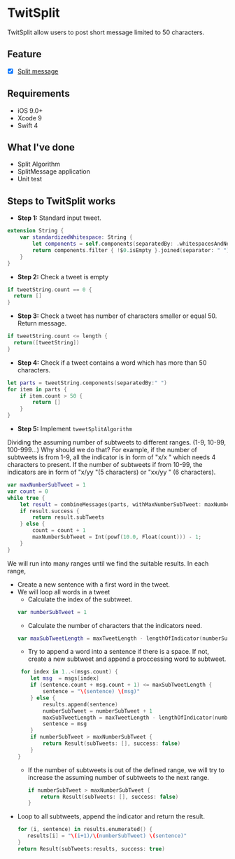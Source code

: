 # TwitSplit
TwitSplit allow users to post short message limited to 50 characters. 

## Feature
- [x] [Split message](https://github.com/jack3010/TwitSplit#split-message)

## Requirements

- iOS 9.0+
- Xcode 9
- Swift 4

## What I've done

- Split Algorithm
- SplitMessage application
- Unit test

## Steps to TwitSplit works

- **Step 1:** Standard input tweet.
```swift
extension String {
    var standardizedWhitespace: String {
        let components = self.components(separatedBy: .whitespacesAndNewlines)
        return components.filter { !$0.isEmpty }.joined(separator: " ")
    }
}
```
- **Step 2:** Check a tweet is empty
```swift
if tweetString.count == 0 {
  return []
}
```
- **Step 3:** Check a tweet has number of characters smaller or equal 50. Return message. 
```swift
if tweetString.count <= length {
  return([tweetString])
}
```
- **Step 4:** Check if a tweet contains a word which has more than 50 characters.
```swift
let parts = tweetString.components(separatedBy:" ")
for item in parts {
    if item.count > 50 {
        return []
    }
}
```
- **Step 5:** Implement `tweetSplitAlgorithm`

Dividing the assuming number of subtweets to different ranges. 
(1-9, 10-99, 100-999...) Why should we do that?
For example, if the number of subtweets is from 1-9, all the indicator is in form of "x/x " which needs 4 characters to present.
If the number of subtweets if from 10-99, the indicators are in form of "x/yy "(5 characters) or "xx/yy " (6 characters).

```swift
var maxNumberSubTweet = 1
var count = 0
while true {
    let result = combineMessages(parts, withMaxNumberSubTweet: maxNumberSubTweet, AndMaximumTweetLength: length)
    if result.success {
        return result.subTweets
    } else {
        count = count + 1
        maxNumberSubTweet = Int(powf(10.0, Float(count))) - 1;
    }
}
```

We will run into many ranges until we find the suitable results.
In each range, 
- Create a new sentence with a first word in the tweet.
- We will loop all words in a tweet
    + Calculate the index of the subtweet.
    ```swift
    var numberSubTweet = 1
    ```
    + Calculate the number of characters that the indicators need.
    ```swift
    var maxSubTweetLength = maxTweetLength - lengthOfIndicator(numberSubTweet, andMaxNumberOfSubTweet: maxNumberSubTweet)
    ```
    + Try to append a word into a sentence if there is a space. If not, create a new subtweet and append a proccessing word to subtweet.
    ```swift
     for index in 1..<(msgs.count) {
        let msg  = msgs[index]
        if (sentence.count + msg.count + 1) <= maxSubTweetLength {
            sentence = "\(sentence) \(msg)"
        } else {
            results.append(sentence)
            numberSubTweet = numberSubTweet + 1
            maxSubTweetLength = maxTweetLength - lengthOfIndicator(numberSubTweet, andMaxNumberOfSubTweet: maxNumberSubTweet)
            sentence = msg
        }
        if numberSubTweet > maxNumberSubTweet {
            return Result(subTweets: [], success: false)
        }
    }
    ```
    + If the number of subtweets is out of the defined range, we will try to increase the assuming number of subtweets to the next range.
      ```swift
      if numberSubTweet > maxNumberSubTweet {
          return Result(subTweets: [], success: false)
      }
      ```
- Loop to all subtweets, append the indicator and return the result.
     ```swift
    for (i, sentence) in results.enumerated() {
        results[i] = "\(i+1)/\(numberSubTweet) \(sentence)"
    }
    return Result(subTweets:results, success: true)
    ```

